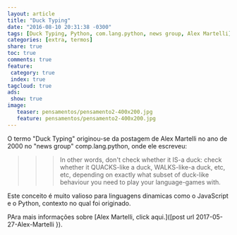 ```yaml
---
layout: article
title: "Duck Typing"
date: "2016-08-10 20:31:38 -0300"
tags: [Duck Typing, Python, com.lang.python, news group, Alex Martelli]
categories: [extra, termos]
share: true
toc: true
comments: true
feature:
 category: true
 index: true
tagcloud: true
ads:
 show: true
image:
   teaser: pensamentos/pensamento2-400x200.jpg
   feature: pensamentos/pensamento2-400x200.jpg
---
```

O termo "Duck Typing" originou-se da postagem de Alex Martelli no ano de 2000 no "news group" comp.lang.python, onde ele escreveu:

<!--more-->

>>> In other words, don't check whether it IS-a duck: check whether it QUACKS-like a duck, WALKS-like-a duck, etc, etc, depending on exactly what subset of duck-like behaviour you need to play  your language-games with.

Este conceito é muito valioso para linguagens dinamicas como o JavaScript e o Python, contexto no qual foi originado.

PAra mais informações sobre [Alex Martelli, click aqui.]([post url 2017-05-27-Alex-Martelli }).
